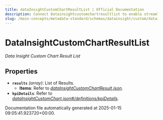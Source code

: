 ```yaml
---
title: dataInsightCustomChartResultList | Official Documentation
description: Connect Datainsightcustomchartresultlist to enable streamlined access, monitoring, or search of enterprise data using secure and scalable integrations
slug: /main-concepts/metadata-standard/schemas/datainsight/custom/datainsightcustomchartresultlist
---
```


# DataInsightCustomChartResultList

*Data Insight Custom Chart Result List*

## Properties

- **`results`** *(array)*: List of Results.
  - **Items**: Refer to *[dataInsightCustomChartResult.json](#taInsightCustomChartResult.json)*.
- **`kpiDetails`**: Refer to *[dataInsightCustomChart.json#/definitions/kpiDetails](#taInsightCustomChart.json#/definitions/kpiDetails)*.


Documentation file automatically generated at 2025-01-15 09:05:41.923720+00:00.
